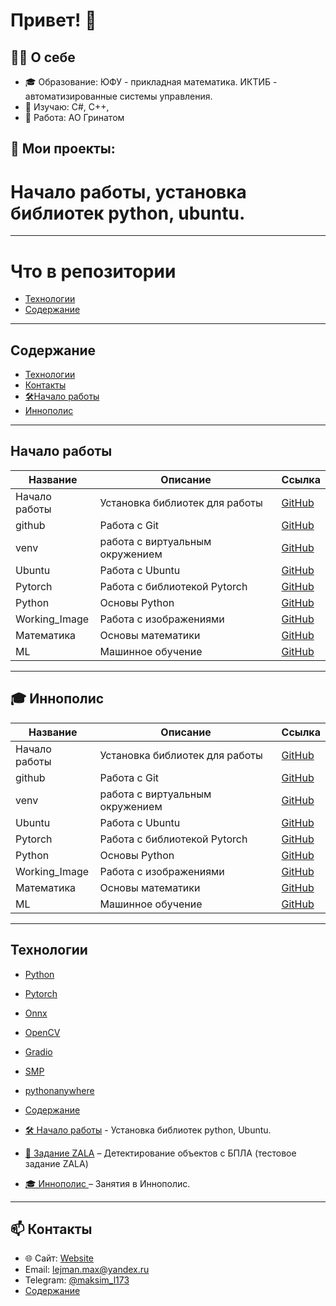 <!--
**MALeyman/MALeyman** is a ✨ _special_ ✨ repository because its `README.md` (this file) appears on your GitHub profile.

Here are some ideas to get you started:

- 🔭 I’m currently working on ...
- 🌱 I’m currently learning ...
- 👯 I’m looking to collaborate on ...
- 🤔 I’m looking for help with ...
- 💬 Ask me about ...
- 📫 How to reach me: ...
- 😄 Pronouns: ...
- ⚡ Fun fact: ...
| Эмодзи | Назначение                         | Пример использования                     |
| ------ | ---------------------------------- | ---------------------------------------- |
| 👋     | Приветствие                        | `# Привет, я Максим 👋`                  |
| 🌱     | Что изучаю сейчас                  | `🌱 Сейчас изучаю: React, TypeScript`    |
| 🔭     | Над чем работаю                    | `🔭 Сейчас работаю над pet-проектом`     |
| 💼     | Работа / компания                  | `💼 Работаю в @Yandex`                   |
| 🎓     | Образование                        | `🎓 Студент СПбГУ, факультет математики` |
| 📫     | Контакты                           | `📫 Как связаться: maksim@mail.com`      |
| ⚡      | Интересный факт / суперспособность | `⚡ Быстро учусь и люблю рефакторинг`     |
| 🛠️    | Стек / инструменты                 | `🛠️ Стек: React, Node.js, PostgreSQL`   |
| 📊     | Статистика GitHub                  | `📊 Моя статистика:`                     |
| 🧠     | Области интересов                  | `🧠 Интересы: ML, нейросети, UI/UX`      |
| 📍     | Геолокация                         | `📍 Санкт-Петербург, Россия`             |
| ✨      | Дополнительно / хайлайты           | `✨ Победитель хакатона VK Mini Apps`     |
| 🚀     | Запуск проекта / достижения        | `🚀 Запустил свой первый Telegram-бот`   |
| 🔗     | Ссылки                             | `🔗 [LinkedIn](...) [Telegram](...)`     |
-->

# Привет! 👋  

## 👨‍💻 О себе  

- 🎓 Образование: ЮФУ - прикладная математика. ИКТИБ - автоматизированные системы управления.   
- 🌱 Изучаю: C#, C++,   
- 💼 Работа: АО Гринатом  


## 🚀 Мои проекты:  

# Начало работы, установка библиотек python, ubuntu.

-----------------------------------------

# Что в репозитории

- [Технологии](#технологии)
- [Содержание](#Содержание) 


-------------------------------------------

## Содержание
- [Технологии](#Технологии)
- [Контакты](#Контакты)
- [🛠Начало работы](#Начало_работы)
- [Иннополис](#Иннополис)









--------------------------------

## Начало работы  

| Название                   | Описание                       | Ссылка                           |
|----------------------------|--------------------------------|----------------------------------------------|
| Начало работы              |Установка библиотек для работы  | [GitHub](https://github.com/MALeyman/dev-quickstart/tree/main/Begin) |
| github                     | Работа с Git                   | [GitHub](https://github.com/MALeyman/dev-quickstart/blob/main/Begin/git_hub.ipynb)  |
| venv                       | работа с виртуальным окружением| [GitHub](https://github.com/MALeyman/dev-quickstart/blob/main/Begin/venv.ipynb) |
| Ubuntu                     |Работа с Ubuntu                 | [GitHub](https://github.com/MALeyman/dev-quickstart/tree/main/ubuntu)  |
| Pytorch                    |Работа с библиотекой Pytorch    | [GitHub](https://github.com/MALeyman/dev-quickstart/tree/main/Pytorch)  |
| Python                     |Основы Python                   | [GitHub](https://github.com/MALeyman/dev-quickstart/tree/main/python)  |
| Working_Image              |Работа с изображениями          | [GitHub](https://github.com/MALeyman/dev-quickstart/tree/main/Working_Image)  |
| Математика                 |Основы математики               | [GitHub](https://github.com/MALeyman/dev-quickstart/tree/main/MAT)  |
| ML                         |Машинное обучение               | [GitHub](https://github.com/MALeyman/dev-quickstart/tree/main/ML)  |


--------------------------------

## 🎓 Иннополис 

| Название                   | Описание                       | Ссылка                           |
|----------------------------|--------------------------------|----------------------------------------------|
| Начало работы              |Установка библиотек для работы  | [GitHub](https://github.com/MALeyman/dev-quickstart/tree/main/Begin) |
| github                     | Работа с Git                   | [GitHub](https://github.com/MALeyman/dev-quickstart/blob/main/Begin/git_hub.ipynb)  |
| venv                       | работа с виртуальным окружением| [GitHub](https://github.com/MALeyman/dev-quickstart/blob/main/Begin/venv.ipynb) |
| Ubuntu                     |Работа с Ubuntu                 | [GitHub](https://github.com/MALeyman/dev-quickstart/tree/main/ubuntu)  |
| Pytorch                    |Работа с библиотекой Pytorch    | [GitHub](https://github.com/MALeyman/dev-quickstart/tree/main/Pytorch)  |
| Python                     |Основы Python                   | [GitHub](https://github.com/MALeyman/dev-quickstart/tree/main/python)  |
| Working_Image              |Работа с изображениями          | [GitHub](https://github.com/MALeyman/dev-quickstart/tree/main/Working_Image)  |
| Математика                 |Основы математики               | [GitHub](https://github.com/MALeyman/dev-quickstart/tree/main/MAT)  |
| ML                         |Машинное обучение               | [GitHub](https://github.com/MALeyman/dev-quickstart/tree/main/ML)  |






------------------------  

## Технологии  
- [Python](https://www.python.org/)  
- [Pytorch](https://pytorch.org/)
- [Onnx](https://onnx.ai/)
- [OpenCV](https://opencv.org/)
- [Gradio](https://www.gradio.app/)  
- [SMP](https://smp.readthedocs.io/en/latest/models.html)
- [pythonanywhere](https://www.pythonanywhere.com/)
- [Содержание](#Содержание) 



















- [🛠️ Начало работы](https://github.com/MALeyman/dev-quickstart) - Установка библиотек python, Ubuntu.  
- [🔧 Задание ZALA](https://github.com/MALeyman/Zala_task) – Детектирование объектов с БПЛА (тестовое задание ZALA)  
- [ 🎓 Иннополис ](https://github.com/MALeyman/MAKSIM) – Занятия в Иннополис.  

-------------------
## 📫 Контакты
- 🌐 Сайт: [Website](https://leimansite.pythonanywhere.com/)  
- Email: lejman.max@yandex.ru  
- Telegram: [@maksim_l173](https://t.me/maksim_l173)  
- [Содержание](#Содержание)   
